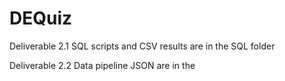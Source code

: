 # DEQuiz

Deliverable 2.1 
SQL scripts and CSV results are in the SQL folder

Deliverable 2.2
Data pipeline JSON are in the 
